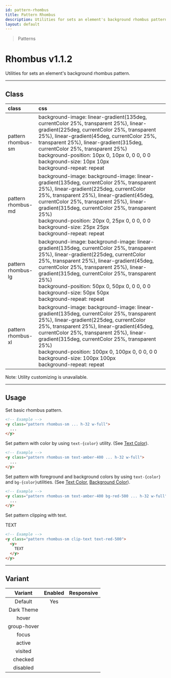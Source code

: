 ```yaml
---
id: pattern-rhombus
title: Pattern Rhombus
description: Utilities for sets an element's background rhombus pattern.
layout: default
---
```


> Patterns

# Rhombus <span class="ml-1 px-2 py-1 text-sm text-gray-600 dark:text-charcoal-100 bg-gray-300 dark:bg-gray-600">v1.1.2</span>

Utilities for sets an element's background rhombus pattern.

---

## Class

| <span class="px-3 py-1 text-white dark:text-charcoal-100 bg-charcoal-100 dark:bg-gray-600 rounded-full">class</span> | <span class="px-3 py-1 text-white dark:text-charcoal-100 bg-charcoal-100 dark:bg-gray-600 rounded-full">css</span> | |
|:--|:--|:-:|
| pattern <br> rhombus-sm | background-image: linear-gradient(135deg, currentColor 25%, transparent 25%), linear-gradient(225deg, currentColor 25%, transparent 25%), linear-gradient(45deg, currentColor 25%, transparent 25%), linear-gradient(315deg, currentColor 25%, transparent 25%) <br> background-position: 10px 0, 10px 0, 0 0, 0 0 <br> background-size: 10px 10px <br> background-repeat: repeat | <y class="pattern rhombus-sm w-32 h-56"></y> |
| pattern <br> rhombus-md | background-image: background-image: linear-gradient(135deg, currentColor 25%, transparent 25%), linear-gradient(225deg, currentColor 25%, transparent 25%), linear-gradient(45deg, currentColor 25%, transparent 25%), linear-gradient(315deg, currentColor 25%, transparent 25%) <br> background-position: 20px 0, 25px 0, 0 0, 0 0 <br> background-size: 25px 25px <br> background-repeat: repeat | <y class="pattern rhombus-md w-32 h-56"></y> |
| pattern <br> rhombus-lg | background-image: background-image: linear-gradient(135deg, currentColor 25%, transparent 25%), linear-gradient(225deg, currentColor 25%, transparent 25%), linear-gradient(45deg, currentColor 25%, transparent 25%), linear-gradient(315deg, currentColor 25%, transparent 25%) <br> background-position: 50px 0, 50px 0, 0 0, 0 0 <br> background-size: 50px 50px <br> background-repeat: repeat | <y class="pattern rhombus-lg w-32 h-56"></y> |
| pattern <br> rhombus-xl | background-image: background-image: linear-gradient(135deg, currentColor 25%, transparent 25%), linear-gradient(225deg, currentColor 25%, transparent 25%), linear-gradient(45deg, currentColor 25%, transparent 25%), linear-gradient(315deg, currentColor 25%, transparent 25%) <br> background-position: 100px 0, 100px 0, 0 0, 0 0 <br> background-size: 100px 100px <br> background-repeat: repeat | <y class="pattern rhombus-xl w-32 h-56"></y> |

<y class="m-4 p-3 border-l-8 border-gray-600 text-sm text-gray-600 bg-gray-200 dark:bg-gray-800">
  <span class="pr-1 font-semibold">
    Note:
  </span>
  Utility customizing is unavailable.
</y>

---

## Usage

Set basic rhombus pattern.

<y class="px-4 my-2 mx-auto w-56">
  <y class="pattern rhombus-sm h-32"></y>
</y>


```html
<!-- Example -->
<y class="pattern rhombus-sm ... h-32 w-full">
  ...
</y>
```

Set pattern with color by using `text-{color}` utility. (See [Text Color](/text-color/)).

<y class="px-4 my-2 mx-auto w-56">
  <y class="pattern rhombus-sm h-32 text-amber-400"></y>
</y>


```html
<!-- Example -->
<y class="pattern rhombus-sm text-amber-400 ... h-32 w-full">
  ...
</y>
```

Set pattern with foreground and background colors by using `text-{color}` and `bg-{color}`utilities. (See [Text Color](/text-color/), [Background Color](/background-color/)).

<y class="px-4 my-2 mx-auto w-56">
  <y class="pattern rhombus-sm h-32 text-amber-400 bg-red-500"></y>
</y>


```html
<!-- Example -->
<y class="pattern rhombus-sm text-amber-400 bg-red-500 ... h-32 w-full">
  ...
</y>
```

Set pattern clipping with text.

<y class="px-4 my-2 mx-auto w-64">
  <y class="pattern rhombus-sm clip-text text-red-500">
    <y class="text-8xl font-bold">
      TEXT
    </y>
  </y>
</y>

```html
<!-- Example -->
<y class="pattern rhombus-sm clip-text text-red-500">
  <y>
    TEXT
  </y>
</y>
```

---

## Variant

| <span class="font-semibold underline">Variant</span> | <span class="font-semibold underline">Enabled</span> | <span class="font-semibold underline">Responsive</span> |
|:-:|:-:|:-:|
| Default | Yes | |
| Dark Theme | | |
| hover| | |
| group-hover | | |
| focus | | |
| active | | |
| visited | | |
| checked | | |
| disabled | | |
